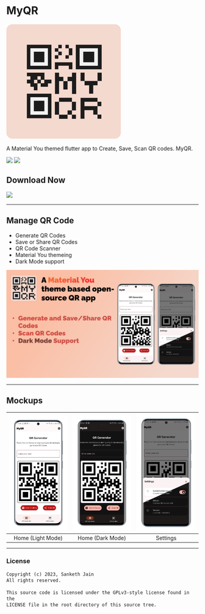 # **MyQR**

<img alt="MyQR app logo" src="assets/icon/app_icon.png" width=300>

A Material You themed flutter app to Create, Save, Scan QR codes. MyQR.

 <a href="https://github.com/sankethsj/qr-code-generator" style="text-decoration:none" area-label="flutter">
    <img src="https://img.shields.io/badge/Platform-Flutter-blue">
  </a>
  <a href="https://github.com/sankethsj/qr-code-generator/releases/tag/v1.1.1" style="text-decoration:none" area-label="flutter">
    <img src="https://img.shields.io/badge/Version-1.1.1-green">
  </a>

## **Download Now**

<a href="https://play.google.com/store/apps/details?id=sj.tech.myqr">
<img src="https://img.shields.io/badge/From-Playstore-orange">
</a>

---

## Manage QR Code

- Generate QR Codes
- Save or Share QR Codes
- QR Code Scanner
- Material You themeing
- Dark Mode support

<img alt="Presentation" src="mocks/MainPage-Presentation.jpg">

---

## Mockups

| <img src="mocks/Mainpage-Mockup.png" width="200"/> | <img src="mocks/MainPage-Mockup-Dark.png" width="200"/> | <img src="mocks/Settings-Mockup.png" width="200"/> |
| :--: | :--: | :--: |
| Home (Light Mode) | Home (Dark Mode) | Settings |

---

### License

    Copyright (c) 2023, Sanketh Jain
    All rights reserved.
    
    This source code is licensed under the GPLv3-style license found in the
    LICENSE file in the root directory of this source tree. 